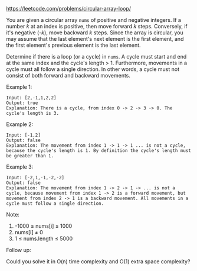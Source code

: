 https://leetcode.com/problems/circular-array-loop/

You are given a circular array `nums` of positive and negative integers. If a number *k* at an index is positive, then move forward *k* steps. Conversely, if it's negative (-*k*), move backward *k* steps. Since the array is circular, you may assume that the last element's next element is the first element, and the first element's previous element is the last element.

Determine if there is a loop (or a cycle) in `nums`. A cycle must start and end at the same index and the cycle's length > 1. Furthermore, movements in a cycle must all follow a single direction. In other words, a cycle must not consist of both forward and backward movements.

Example 1:
```
Input: [2,-1,1,2,2]
Output: true
Explanation: There is a cycle, from index 0 -> 2 -> 3 -> 0. The cycle's length is 3.
```
Example 2:
```
Input: [-1,2]
Output: false
Explanation: The movement from index 1 -> 1 -> 1 ... is not a cycle, because the cycle's length is 1. By definition the cycle's length must be greater than 1.
```
Example 3:
```
Input: [-2,1,-1,-2,-2]
Output: false
Explanation: The movement from index 1 -> 2 -> 1 -> ... is not a cycle, because movement from index 1 -> 2 is a forward movement, but movement from index 2 -> 1 is a backward movement. All movements in a cycle must follow a single direction.
```
Note:

1.  -1000 ≤ nums[i] ≤ 1000
2.  nums[i] ≠ 0
3.  1 ≤ nums.length ≤ 5000

Follow up:

Could you solve it in O(n) time complexity and O(1) extra space complexity?
